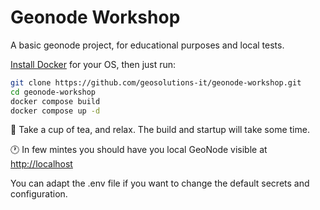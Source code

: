 # Geonode Workshop
A basic geonode project, for educational purposes and local tests.

[Install Docker](https://docs.docker.com/engine/install/) for your OS, then just run:
```bash
git clone https://github.com/geosolutions-it/geonode-workshop.git
cd geonode-workshop
docker compose build
docker compose up -d
```

:tea: Take a cup of tea, and relax. The build and startup will take some time.

:clock1: In few mintes you should have you local GeoNode visible at [http://localhost](http://localhost)

You can adapt the .env file if you want to change the default secrets and configuration.